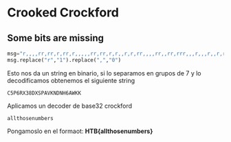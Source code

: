 # Crooked Crockford
## Some bits are missing 

```python
msg="r,,,,rr,rr,r,rr,r,,,,,rr,rr,r,r,,r,r,rr,,,,rr,,rr,rrr,,,r,,,r,,r,rr,,,r,r,,rrr,r,,,,r,,,,,rr,r,rr,r,,r,rrr,,rrr,r,,,r,,r,,rrr,r,,r,,,,rr,rr,r,,,,,rr,r,rrrr,,r,rrr,,r,rr"
msg.replace("r","1").replace(",","0")
```
Esto nos da un string en binario, si lo separamos en grupos de 7 y lo decodificamos obtenemos el siguiente string
```
C5P6RX38DXSPAVKNDNH6AWKK
```
Aplicamos un decoder de base32 crockford
```
allthosenumbers
```
Pongamoslo en el formaot: **HTB{allthosenumbers}**
